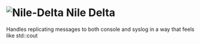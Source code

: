 ![Nile-Delta](https://github.com/victusfate/Nile-Delta/raw/master/NileDelta.jpg)
Nile Delta
===

Handles replicating messages to both console and syslog in a way that feels like std::cout